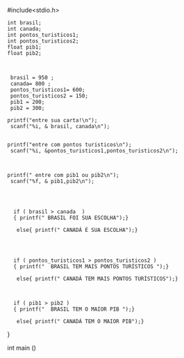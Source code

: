 #include<stdio.h>


    int brasil;
    int canada;
    int pontos_turisticos1;
    int pontos_turisticos2;
    float pib1;
    float pib2;
    
    
    
     brasil = 950 ;
     canada= 800 ;
     pontos_turisticos1= 600;
     pontos_turisticos2 = 150;
     pib1 = 200;
     pib2 = 300;
    
    printf("entre sua carta!\n");
     scanf("%i, & brasil, canada\n");
      
     
    printf("entre com pontos turisticos\n");
     scanf("%i, &pontos_turisticos1,pontos_turisticos2\n");
      
      
     
    printf(" entre com pib1 ou pib2\n");
     scanf("%f, & pib1,pib2\n");
      
      
      
     
      if ( brasil > canada  ) 
      { printf(" BRASIL FOI SUA ESCOLHA");}
      
       else{ printf(" CANADÁ É SUA ESCOLHA");}
      
      
      
     
      if ( pontos_turisticos1 > pontos_turisticos2 ) 
      { printf("  BRASIL TEM MAIS PONTOS TURÍSTICOS ");}
      
       else{ printf(" CANADÁ TEM MAIS PONTOS TURÍSTICOS");}
      
      
      
      if ( pib1 > pib2 ) 
      { printf("  BRASIL TEM O MAIOR PIB ");}
      
       else{ printf(" CANADÁ TEM O MAIOR PIB");}
      
     
     
    
}




int main ()



